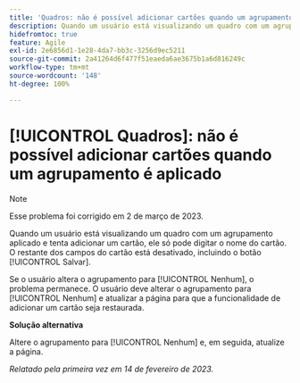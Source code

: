 ```yaml
---
title: 'Quadros: não é possível adicionar cartões quando um agrupamento é aplicado'
description: Quando um usuário está visualizando um quadro com um agrupamento aplicado e tenta adicionar um cartão, ele só pode digitar o nome do cartão. O restante dos campos do cartão está desativado, incluindo o botão Salvar.
hidefromtoc: true
feature: Agile
exl-id: 2e6856d1-1e28-4da7-bb3c-3256d9ec5211
source-git-commit: 2a41264d6f477f51eaeda6ae3675b1a6d816249c
workflow-type: tm+mt
source-wordcount: '148'
ht-degree: 100%

---
```


# [!UICONTROL Quadros]: não é possível adicionar cartões quando um agrupamento é aplicado

>[!NOTE]
>
>Esse problema foi corrigido em 2 de março de 2023.

Quando um usuário está visualizando um quadro com um agrupamento aplicado e tenta adicionar um cartão, ele só pode digitar o nome do cartão. O restante dos campos do cartão está desativado, incluindo o botão [!UICONTROL Salvar].

Se o usuário altera o agrupamento para [!UICONTROL Nenhum], o problema permanece. O usuário deve alterar o agrupamento para [!UICONTROL Nenhum] e atualizar a página para que a funcionalidade de adicionar um cartão seja restaurada.

**Solução alternativa**

Altere o agrupamento para [!UICONTROL Nenhum] e, em seguida, atualize a página.

_Relatado pela primeira vez em 14 de fevereiro de 2023._
